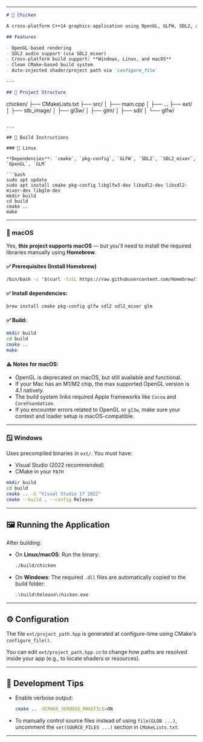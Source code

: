 
---

```markdown
# 🐔 Chicken

A cross-platform C++14 graphics application using OpenGL, GLFW, SDL2, and GLM.

## Features

- OpenGL-based rendering
- SDL2 audio support (via SDL2_mixer)
- Cross-platform build support: **Windows, Linux, and macOS**
- Clean CMake-based build system
- Auto-injected shader/project path via `configure_file`

---

## 📁 Project Structure

```

chicken/
├── CMakeLists.txt
├── src/
│   ├── main.cpp
│   ├── ...
├── ext/
│   ├── stb\_image/
│   ├── gl3w/
│   ├── glm/
│   ├── sdl/
│   └── glfw/

````

---

## 🔧 Build Instructions

### 🐧 Linux

**Dependencies**: `cmake`, `pkg-config`, `GLFW`, `SDL2`, `SDL2_mixer`, `OpenGL`, `GLM`

```bash
sudo apt update
sudo apt install cmake pkg-config libglfw3-dev libsdl2-dev libsdl2-mixer-dev libglm-dev
mkdir build
cd build
cmake ..
make
````

---

### 🍎 macOS

Yes, **this project supports macOS** — but you'll need to install the required libraries manually using **Homebrew**.

#### ✅ Prerequisites (Install Homebrew)

```bash
/bin/bash -c "$(curl -fsSL https://raw.githubusercontent.com/Homebrew/install/HEAD/install.sh)"
```

#### ✅ Install dependencies:

```bash
brew install cmake pkg-config glfw sdl2 sdl2_mixer glm
```

#### ✅ Build:

```bash
mkdir build
cd build
cmake ..
make
```

#### ⚠️ Notes for macOS:

* OpenGL is deprecated on macOS, but still available and functional.
* If your Mac has an M1/M2 chip, the max supported OpenGL version is 4.1 natively.
* The build system links required Apple frameworks like `Cocoa` and `CoreFoundation`.
* If you encounter errors related to OpenGL or `gl3w`, make sure your context and loader setup is macOS-compatible.

---

### 🪟 Windows

Uses precompiled binaries in `ext/`. You must have:

* Visual Studio (2022 recommended)
* CMake in your `PATH`

```bash
mkdir build
cd build
cmake .. -G "Visual Studio 17 2022"
cmake --build . --config Release
```

---

## 🖼️ Running the Application

After building:

* On **Linux/macOS**:
  Run the binary:

  ```bash
  ./build/chicken
  ```

* On **Windows**:
  The required `.dll` files are automatically copied to the build folder:

  ```bash
  .\build\Release\chicken.exe
  ```

---

## ⚙️ Configuration

The file `ext/project_path.hpp` is generated at configure-time using CMake's `configure_file()`.

You can edit `ext/project_path.hpp.in` to change how paths are resolved inside your app (e.g., to locate shaders or resources).

---

## 🧪 Development Tips

* Enable verbose output:

  ```bash
  cmake .. -DCMAKE_VERBOSE_MAKEFILE=ON
  ```
* To manually control source files instead of using `file(GLOB ...)`, uncomment the `set(SOURCE_FILES ...)` section in `CMakeLists.txt`.

---

